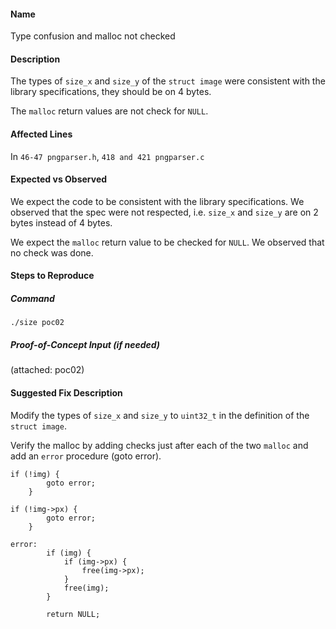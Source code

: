 #### Name
Type confusion and malloc not checked

#### Description
The types of `size_x` and `size_y` of the `struct image` were consistent with the library specifications, they should be on 4 bytes.

The `malloc` return values are not check for `NULL`.

#### Affected Lines
In `46-47 pngparser.h`, `418 and 421 pngparser.c`

#### Expected vs Observed
We expect the code to be consistent with the library specifications. We observed that the spec were not respected, i.e. `size_x` and `size_y` are on 2 bytes instead of 4 bytes.

We expect the `malloc` return value to be checked for `NULL`. We observed that no check was done.

#### Steps to Reproduce

##### Command

```
./size poc02
```
##### Proof-of-Concept Input (if needed)
(attached: poc02)

#### Suggested Fix Description
Modify the types of `size_x` and `size_y` to `uint32_t` in the definition of the `struct image`.

Verify the malloc by adding checks just after each of the two `malloc` and add an `error` procedure (goto error).
```
if (!img) {
        goto error;
    }
```

```
if (!img->px) {
        goto error;
    }
```

```
error:
        if (img) {
            if (img->px) {
                free(img->px);
            }
            free(img);
        }

        return NULL;
```